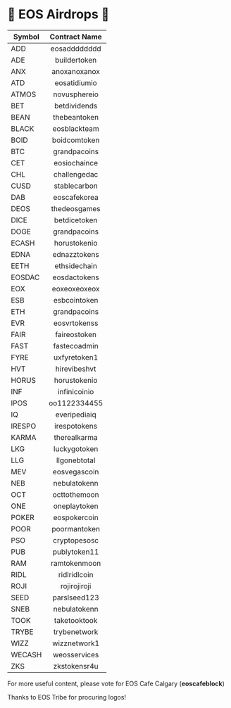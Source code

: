 # 🚀 EOS Airdrops  🚀

| Symbol        | Contract Name |
| ------------- |:-------------:|
| ADD           | eosadddddddd  |
| ADE           | buildertoken  |
| ANX           | anoxanoxanox  |
| ATD           | eosatidiumio  |
| ATMOS         | novusphereio  |
| BET           | betdividends  |
| BEAN          | thebeantoken  |
| BLACK         | eosblackteam  |
| BOID          | boidcomtoken  |
| BTC           | grandpacoins  |
| CET           | eosiochaince  |
| CHL           | challengedac  |
| CUSD          | stablecarbon  |
| DAB           | eoscafekorea  |
| DEOS          | thedeosgames  |
| DICE          | betdicetoken  |
| DOGE          | grandpacoins  |
| ECASH         | horustokenio  |
| EDNA          | ednazztokens  |
| EETH          | ethsidechain  |
| EOSDAC        | eosdactokens  |
| EOX           | eoxeoxeoxeox  |
| ESB           | esbcointoken  |
| ETH           | grandpacoins  |
| EVR           | eosvrtokenss  |
| FAIR          | faireostoken  |
| FAST          | fastecoadmin  |
| FYRE          | uxfyretoken1  |
| HVT           | hirevibeshvt  |
| HORUS         | horustokenio  |
| INF           | infinicoinio  |
| IPOS          | oo1122334455  |
| IQ            | everipediaiq  |
| IRESPO        | irespotokens  |
| KARMA         | therealkarma  |
| LKG           | luckygotoken  |
| LLG           | llgonebtotal  |
| MEV           | eosvegascoin  |
| NEB           | nebulatokenn  |
| OCT           | octtothemoon  |
| ONE           | oneplaytoken  |
| POKER         | eospokercoin  |
| POOR          | poormantoken  |
| PSO           | cryptopesosc  |
| PUB           | publytoken11  |
| RAM           | ramtokenmoon  |
| RIDL          | ridlridlcoin  |
| ROJI          | rojirojiroji  |
| SEED          | parslseed123  |
| SNEB          | nebulatokenn  |
| TOOK          | taketooktook  |
| TRYBE         | trybenetwork  |
| WIZZ          | wizznetwork1  |
| WECASH        | weosservices  |
| ZKS           | zkstokensr4u  |

For more useful content, please vote for EOS Cafe Calgary (**eoscafeblock**)

Thanks to EOS Tribe for procuring logos!
